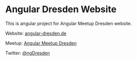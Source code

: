 # Angular Dresden Website

This is angular project for Angular Meetup Dresden website.

Website: [angular-dresden.de](https://angular-dresden.de)

Meetup: [Angular Meetup Dresden](https://www.meetup.com/Angular-Meetup-Dresden/)

Twitter: [@ngDresden](https://twitter.com/ngDresden)
